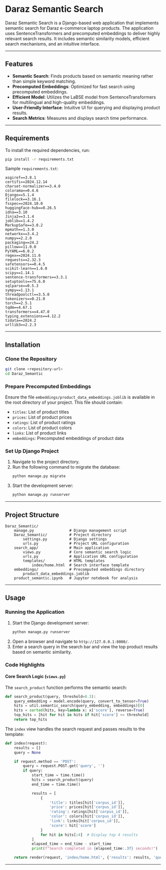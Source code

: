 # Daraz Semantic Search

Daraz Semantic Search is a Django-based web application that implements semantic search for Daraz e-commerce laptop products. The application uses SentenceTransformers and precomputed embeddings to deliver highly relevant search results. It includes semantic similarity models, efficient search mechanisms, and an intuitive interface.

---

## Features

- **Semantic Search**: Finds products based on semantic meaning rather than simple keyword matching.
- **Precomputed Embeddings**: Optimized for fast search using precomputed embeddings.
- **Efficient Model**: Utilizes the LaBSE model from SentenceTransformers for multilingual and high-quality embeddings.
- **User-Friendly Interface**: Intuitive UI for querying and displaying product results.
- **Search Metrics**: Measures and displays search time performance.

---

## Requirements

To install the required dependencies, run:
```bash
pip install -r requirements.txt
```

Sample `requirements.txt`:
```
asgiref==3.8.1
certifi==2024.12.14
charset-normalizer==3.4.0
colorama==0.4.6
Django==5.1.4
filelock==3.16.1
fsspec==2024.10.0
huggingface-hub==0.26.5
idna==3.10
Jinja2==3.1.4
joblib==1.4.2
MarkupSafe==3.0.2
mpmath==1.3.0
networkx==3.4.2
numpy==2.2.0
packaging==24.2
pillow==11.0.0
PyYAML==6.0.2
regex==2024.11.6
requests==2.32.3
safetensors==0.4.5
scikit-learn==1.6.0
scipy==1.14.1
sentence-transformers==3.3.1
setuptools==75.6.0
sqlparse==0.5.3
sympy==1.13.1
threadpoolctl==3.5.0
tokenizers==0.21.0
torch==2.5.1
tqdm==4.67.1
transformers==4.47.0
typing_extensions==4.12.2
tzdata==2024.2
urllib3==2.2.3
```

---

## Installation

### Clone the Repository
```bash
git clone <repository-url>
cd Daraz_Semantic
```

### Prepare Precomputed Embeddings
Ensure the file `embeddings/product_data_embeddings.joblib` is available in the root directory of your project. This file should contain:
- `titles`: List of product titles
- `prices`: List of product prices
- `ratings`: List of product ratings
- `colors`: List of product colors
- `links`: List of product links
- `embeddings`: Precomputed embeddings of product data

### Set Up Django Project
1. Navigate to the project directory.
2. Run the following command to migrate the database:
    ```bash
    python manage.py migrate
    ```
3. Start the development server:
    ```bash
    python manage.py runserver
    ```

---

## Project Structure

```plaintext
Daraz_Semantic/
    manage.py                # Django management script
    Daraz_Semantic/          # Project directory
        settings.py          # Django settings
        urls.py              # Project URL configuration
    search_app/              # Main application
        views.py             # Core semantic search logic
        urls.py              # Application URL configuration
        templates/           # HTML templates
            index/home.html  # Search interface template
    embeddings/              # Precomputed embeddings directory
        product_data_embeddings.joblib
    product_semantic.ipynb   # Jupyter notebook for analysis
```

---

## Usage

### Running the Application
1. Start the Django development server:
    ```bash
    python manage.py runserver
    ```
2. Open a browser and navigate to `http://127.0.0.1:8000/`.
3. Enter a search query in the search bar and view the top product results based on semantic similarity.

### Code Highlights

#### Core Search Logic (`views.py`)
The `search_product` function performs the semantic search:
```python
def search_product(query, threshold=0.3):
    query_embedding = model.encode(query, convert_to_tensor=True)
    hits = util.semantic_search(query_embedding, embeddings)[0]
    hits = sorted(hits, key=lambda x: x['score'], reverse=True)
    top_hits = [hit for hit in hits if hit['score'] >= threshold]
    return top_hits
```
The `index` view handles the search request and passes results to the template:
```python
def index(request):
    results = []
    query = None

    if request.method == 'POST':
        query = request.POST.get('query', '')
        if query:
            start_time = time.time()
            hits = search_product(query)
            end_time = time.time()

            results = [
                {
                    'title': titles[hit['corpus_id']],
                    'price': prices[hit['corpus_id']],
                    'rating': ratings[hit['corpus_id']],
                    'color': colors[hit['corpus_id']],
                    'link': links[hit['corpus_id']],
                    'score': hit['score']
                }
                for hit in hits[:4]  # Display top 4 results
            ]
            elapsed_time = end_time - start_time
            print(f"Search completed in {elapsed_time:.3f} seconds!")

    return render(request, 'index/home.html', {'results': results, 'query': query})
```

---
